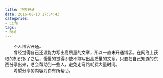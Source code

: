 ```yaml
---
title: 博客开通
date: 2016-08-13 17:54:43
categories:
- Life
tags:
- 随笔
---
```


&emsp;&emsp;个人博客开通。  
&emsp;&emsp;曾经觉得自己还没能力写出高质量的文章，所以一直未开通博客。在网络上获取的知识多了之后，慢慢的觉得即使不能写出高质量的文章，只要把自己知道的东西分享出来，总会帮助到一些人，避免走弯路耗费大量时间。  
&emsp;&emsp;希望分享的内容对你有所帮助。
